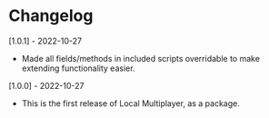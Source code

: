 # Changelog

[1.0.1] - 2022-10-27

- Made all fields/methods in included scripts overridable to make extending functionality easier.

[1.0.0] - 2022-10-27

- This is the first release of Local Multiplayer, as a package.
